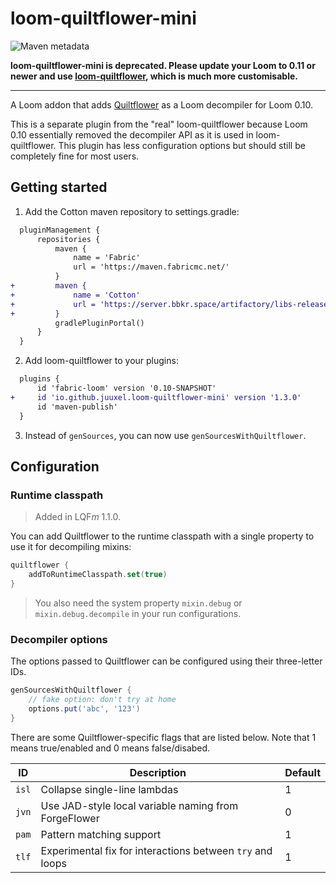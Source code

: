 # loom-quiltflower-mini

![Maven metadata](https://img.shields.io/maven-metadata/v/https/server.bbkr.space/artifactory/libs-release/io/github/juuxel/loom-quiltflower-mini/maven-metadata.xml.svg?label=latest%20plugin%20version&style=flat-square&color=49bfe0)

**loom-quiltflower-mini is deprecated. Please update your Loom to 0.11 or newer and use [loom-quiltflower](https://github.com/Juuxel/LoomQuiltflower/),
which is much more customisable.**

---

A Loom addon that adds [Quiltflower](https://github.com/QuiltMC/Quiltflower) as a Loom decompiler
for Loom 0.10.

This is a separate plugin from the "real" loom-quiltflower because Loom 0.10 essentially removed
the decompiler API as it is used in loom-quiltflower. This plugin has less
configuration options but should still be completely fine for most users.

## Getting started

1. Add the Cotton maven repository to settings.gradle:
```diff
  pluginManagement {
      repositories {
          maven {
              name = 'Fabric'
              url = 'https://maven.fabricmc.net/'
          }
+         maven {
+             name = 'Cotton'
+             url = 'https://server.bbkr.space/artifactory/libs-release/'
+         }
          gradlePluginPortal()
      }
  }
```

2. Add loom-quiltflower to your plugins:
```diff
  plugins {
      id 'fabric-loom' version '0.10-SNAPSHOT'
+     id 'io.github.juuxel.loom-quiltflower-mini' version '1.3.0'
      id 'maven-publish'
  }
```

3. Instead of `genSources`, you can now use `genSourcesWithQuiltflower`.

## Configuration

### Runtime classpath

> Added in LQF*m* 1.1.0.

You can add Quiltflower to the runtime classpath with a single property
to use it for decompiling mixins:

```kotlin
quiltflower {
    addToRuntimeClasspath.set(true)
}
```

> You also need the system property `mixin.debug` or `mixin.debug.decompile` 
> in your run configurations.

### Decompiler options

The options passed to Quiltflower can be configured using
their three-letter IDs.

```groovy
genSourcesWithQuiltflower {
    // fake option: don't try at home
    options.put('abc', '123')
}
```

There are some Quiltflower-specific flags that are listed below.
Note that 1 means true/enabled and 0 means false/disabed.

| ID | Description | Default |
|----|-------------|----------|
| `isl` | Collapse single-line lambdas | 1 |
| `jvn` | Use JAD-style local variable naming from ForgeFlower | 0 |
| `pam` | Pattern matching support | 1 |
| `tlf` | Experimental fix for interactions between `try` and loops | 1 |

